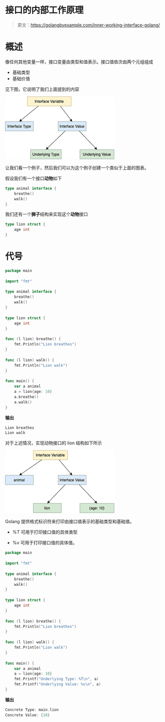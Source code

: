 # 接口的内部工作原理

> 原文：<https://golangbyexample.com/inner-working-interface-golang/>

# **概述**

像任何其他变量一样，接口变量由类型和值表示。接口值依次由两个元组组成

*   基础类型
*   基础价值

见下图，它说明了我们上面提到的内容

![](img/e09464771d53171817cfeecf9da6a93e.png)

让我们看一个例子，然后我们可以为这个例子创建一个类似于上面的图表。

假设我们有一个接口**动物**如下

```go
type animal interface {
    breathe()
    walk()
}
```

我们还有一个**狮子**结构来实现这个**动物**接口

```go
type lion struct {
    age int
}
```

# **代号**

```go
package main

import "fmt"

type animal interface {
    breathe()
    walk()
}

type lion struct {
    age int
}

func (l lion) breathe() {
    fmt.Println("Lion breathes")
}

func (l lion) walk() {
    fmt.Println("Lion walk")
}

func main() {
    var a animal
    a = lion{age: 10}
    a.breathe()
    a.walk()
}
```

**输出**

```go
Lion breathes
Lion walk
```

对于上述情况，实现动物接口的 lion 结构如下所示

![](img/c9cc4eb8c2e7148fd7877e127d773ca6.png)

Golang 提供格式标识符来打印由接口值表示的基础类型和基础值。

*   %T 可用于打印接口值的具体类型

*   %v 可用于打印接口值的具体值。

```go
package main

import "fmt"

type animal interface {
    breathe()
    walk()
}

type lion struct {
    age int
}

func (l lion) breathe() {
    fmt.Println("Lion breathes")
}

func (l lion) walk() {
    fmt.Println("Lion walk")
}

func main() {
    var a animal
    a = lion{age: 10}
    fmt.Printf("Underlying Type: %T\n", a)
    fmt.Printf("Underlying Value: %v\n", a)
}
```

**输出**

```go
Concrete Type: main.lion
Concrete Value: {10}
```